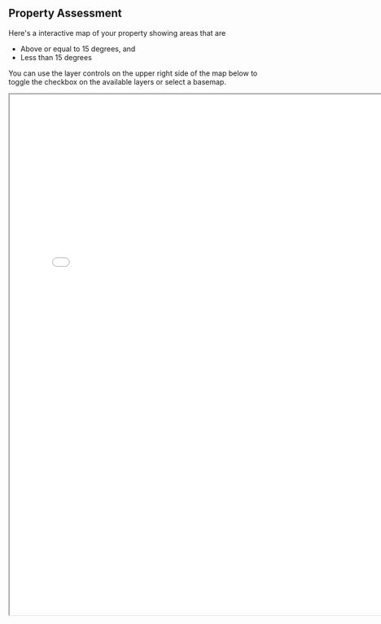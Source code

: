 ## Property Assessment

Here's a interactive map of your property showing areas that are 
- Above or equal to 15 degrees, and 
- Less than 15 degrees

You can use the layer controls on the upper right side of the map below to toggle the checkbox on the available layers or select a basemap.

<iframe src="assessment.html" height="1024px" width="768px"></iframe>